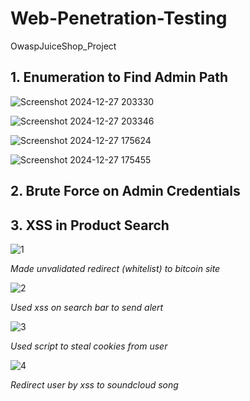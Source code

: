 # Web-Penetration-Testing
OwaspJuiceShop_Project




## 1. Enumeration to Find Admin Path

![Screenshot 2024-12-27 203330](https://github.com/user-attachments/assets/a89661fd-a4fd-4305-b488-a2169c95bd55)

![Screenshot 2024-12-27 203346](https://github.com/user-attachments/assets/3869c20c-3206-4043-9f6a-3544ed10103d)

![Screenshot 2024-12-27 175624](https://github.com/user-attachments/assets/299e9b0e-3b01-4bc8-968a-625709c9f870)

![Screenshot 2024-12-27 175455](https://github.com/user-attachments/assets/0f3c01d7-4295-40ef-a3b4-d759935282ea)





## 2. Brute Force on Admin Credentials




## 3. XSS in Product Search

![1](https://github.com/user-attachments/assets/68392522-d557-49ee-8779-dc79a43c3c04)

*Made unvalidated redirect (whitelist) to bitcoin site*


![2](https://github.com/user-attachments/assets/1e43a935-a905-4565-bc57-be5d3e45a35e)

*Used xss on search bar to send alert*

![3](https://github.com/user-attachments/assets/9f9f7508-3d8d-441b-80ea-99f8ea1d0610)

*Used script to steal cookies from user*

![4](https://github.com/user-attachments/assets/47561287-c7e4-4280-9030-d635cceefc08)

*Redirect user by xss to soundcloud song*
